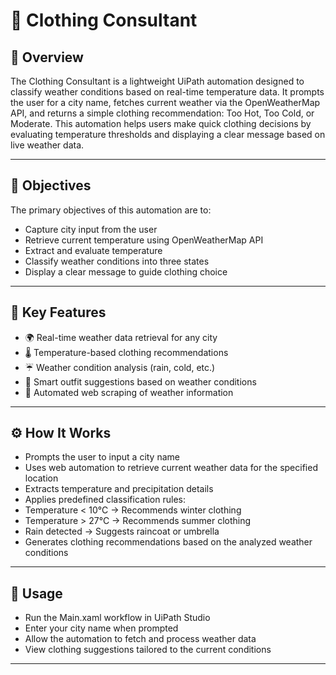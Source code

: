 # 🧥 Clothing Consultant

## 📌 Overview
The Clothing Consultant is a lightweight UiPath automation designed to classify weather conditions based on real-time temperature data. It prompts the user for a city name, fetches current weather via the OpenWeatherMap API, and returns a simple clothing recommendation: Too Hot, Too Cold, or Moderate.
This automation helps users make quick clothing decisions by evaluating temperature thresholds and displaying a clear message based on live weather data.

---

## 🎯 Objectives
The primary objectives of this automation are to:

- Capture city input from the user
- Retrieve current temperature using OpenWeatherMap API
- Extract and evaluate temperature
- Classify weather conditions into three states
- Display a clear message to guide clothing choice

---

## 🌟 Key Features

- 🌍 Real-time weather data retrieval for any city
- 🌡️ Temperature-based clothing recommendations
- ☔ Weather condition analysis (rain, cold, etc.)
- 👕 Smart outfit suggestions based on weather conditions
- 🤖 Automated web scraping of weather information

---

## ⚙️ How It Works

- Prompts the user to input a city name
- Uses web automation to retrieve current weather data for the specified location
- Extracts temperature and precipitation details
- Applies predefined classification rules:
- Temperature < 10°C → Recommends winter clothing
- Temperature > 27°C → Recommends summer clothing
- Rain detected → Suggests raincoat or umbrella
- Generates clothing recommendations based on the analyzed weather conditions

---

## 🧪 Usage

- Run the Main.xaml workflow in UiPath Studio
- Enter your city name when prompted
- Allow the automation to fetch and process weather data
- View clothing suggestions tailored to the current conditions

---
